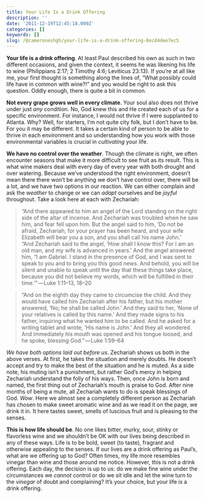 ```yaml
---
title: Your Life Is a Drink Offering
description: ''
date: '2011-12-19T12:45:18.000Z'
categories: []
keywords: []
slug: /@cameroneshgh/your-life-is-a-drink-offering-8ecd4dee7ec5
---
```


**Your life is a drink offering**. At least Paul described his own as such in two different occasions, and given the context, it seems he was likening his life to wine (Philippians 2:17; 2 Timothy 4:6; Leviticus 23:13). If you’re at all like me, your first thought is something along the lines of, “What possibly could life have in common with wine?!” and you would be right to ask this question. Oddly enough, there is quite a bit in common.

**Not every grape grows well in every climate**. Your soul also does not thrive under just _any_ condition. No, God knew this and He created each of us for a specific environment. For instance, I would not thrive if I were supplanted to Atlanta. Why? Well, for starters, I’m not quite city folk, but I don’t have to be. For you it may be different. It takes a certain kind of person to be able to thrive in each environment and so understanding how you work with those environmental variables is crucial in _cultivating_ your life.

**We have no control over the weather**. Though the climate is right, we often encounter seasons that make it more difficult to see fruit as its result. This is what wine makers deal with every day of every year with both drought and over watering. Because we’ve understood the right environment, doesn’t mean there there won’t be anything we don’t have control over, there will be a lot, and we have two options in our reaction. We can either complain and ask the _weather_ to change or we can _adapt_ ourselves and be _joyful_ throughout. Take a look here at each with Zechariah:

> “And there appeared to him an angel of the Lord standing on the right side of the altar of incense. And Zechariah was troubled when he saw him, and fear fell upon him. But the angel said to him, ‘Do not be afraid, Zechariah, for your prayer has been heard, and your wife Elizabeth will bear you a son, and you shall call his name John.’  
> “And Zechariah said to the angel, ‘How shall I know this? For I am an old man, and my wife is advanced in years.’ And the angel answered him, “I am Gabriel. I stand in the presence of God, and I was sent to speak to you and to bring you this good news. And behold, you will be silent and unable to speak until the day that these things take place, because you did not believe my words, which will be fulfilled in their time.’” — Luke 1:11–13, 18–20

> “And on the eighth day they came to circumcise the child. And they would have called him Zechariah after his father, but his mother answered, ‘No; he shall be called John.’ And they said to her, ‘None of your relatives is called by this name.’ And they made signs to his father, inquiring what he wanted him to be called. And he asked for a writing tablet and wrote, ‘His name is John.’ And they all wondered. And immediately his mouth was opened and his tongue loosed, and he spoke, blessing God.” — Luke 1:59–64

_We have both options laid out before us_. Zechariah shows us both in the above verses. At first, he takes the situation and merely doubts. He doesn’t accept and try to make the best of the situation and he is muted. As a side note, his muting isn’t a punishment, but rather God’s mercy in helping Zechariah understand the folly of his ways. Then, once John is born and named, the first thing out of Zechariah’s mouth is praise to God. After nine months of being a mute, all Zechariah wants to do is speak blessings of God. _Wow_. Here we almost see a completely different person as Zechariah has chosen to make sweet aromatic wine and as we read it on the page, we drink it in. It here tastes sweet, smells of luscious fruit and is pleasing to the senses.

**This is how life should be**. No one likes bitter, murky, sour, stinky or flavorless wine and we shouldn’t be OK with our lives being described in any of these ways. Life is to be bold, sweet (to taste), fragrant and otherwise appealing to the senses. If our lives are a drink offering as Paul’s, what are we offering up to God? Often times, my life more resembles vinegar than wine and those around me notice. However, this is not a drink offering. Each day, the decision is up to us: do we make fine wine under the circumstances we _cannot_ control or do we sit idle and let the wine turn to the _vinegar_ of doubt and complaining? It’s your choice, but your life _is_ a drink offering.
